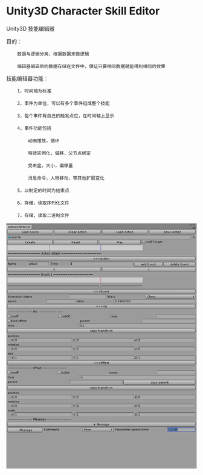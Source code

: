 # Unity3D Character Skill Editor

Unity3D 技能编辑器

目的：

		数据与逻辑分离，根据数据来做逻辑

		编辑器编辑后的数据存储在文件中，保证只要相同数据就能得到相同的效果


技能编辑器功能：

		1，时间轴为标准

		2，事件为单位，可以有多个事件组成整个技能

		3，每个事件有自己的触发点位，在时间轴上显示

		4，事件功能包括

			动画播放，循环

			特效实例化，偏移，父节点绑定

			受击盒，大小，偏移量

			消息命令，人物移动，等其他扩展变化

		5，以制定的时间为结束点

		6，存储，读取序列化文件

		7，存储，读取二进制文件


![image](skill-editor.png)

